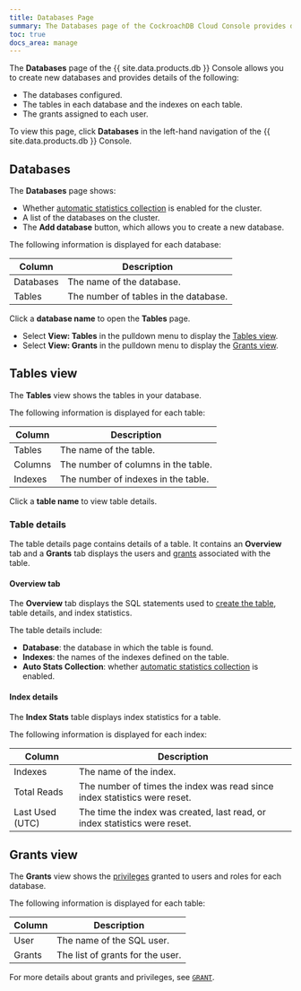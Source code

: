 ```yaml
---
title: Databases Page
summary: The Databases page of the CockroachDB Cloud Console provides details about databases configured, the tables in each database, and the grants assigned to each user.
toc: true
docs_area: manage
---
```


The **Databases** page of the {{ site.data.products.db }} Console allows you to create new databases and provides details of the following:

- The databases configured.
- The tables in each database and the indexes on each table.
- The grants assigned to each user.

To view this page, click **Databases** in the left-hand navigation of the {{ site.data.products.db }} Console.

## Databases

The **Databases** page shows:

- Whether [automatic statistics collection](../{{site.versions["stable"]}}/cost-based-optimizer.html#table-statistics) is enabled for the cluster.
- A list of the databases on the cluster.
- The **Add database** button, which allows you to create a new database.

The following information is displayed for each database:

| Column        | Description                           |
|---------------|---------------------------------------|
| Databases     | The name of the database.             |                           
| Tables        | The number of tables in the database. |

Click a **database name** to open the **Tables** page.

-  Select **View: Tables** in the pulldown menu to display the [Tables view](#tables-view).
-  Select **View: Grants** in the pulldown menu to display the [Grants view](#grants-view).

## Tables view

The **Tables** view shows the tables in your database.

The following information is displayed for each table:

| Column         | Description                          |
|----------------|--------------------------------------|
| Tables         | The name of the table.               |                                      
| Columns        | The number of columns in the table.  |
| Indexes        | The number of indexes in the table.  |

Click a **table name** to view table details.

### Table details

The table details page contains details of a table. It contains an **Overview** tab and a **Grants** tab displays the users and [grants](../{{site.versions["stable"]}}/grant.html) associated with the table.

#### Overview tab

The **Overview** tab displays the SQL statements used to [create the table](../{{site.versions["stable"]}}/create-table.html), table details, and index statistics.

The table details include:

- **Database**: the database in which the table is found.
- **Indexes**: the names of the indexes defined on the table.
- **Auto Stats Collection**: whether [automatic statistics collection](../{{site.versions["stable"]}}/cost-based-optimizer.html#table-statistics) is enabled.

#### Index details

The **Index Stats** table displays index statistics for a table.

The following information is displayed for each index:

| Column           | Description                                                                |
|------------------|----------------------------------------------------------------------------|
| Indexes          | The name of the index.                                                     |
| Total Reads      | The number of times the index was read since index statistics were reset.  |
| Last Used (UTC)  | The time the index was created, last read, or index statistics were reset. |

## Grants view

The **Grants** view shows the [privileges](../{{site.versions["stable"]}}/security-reference/authorization.html#managing-privileges) granted to users and roles for each database.

The following information is displayed for each table:

| Column     | Description                       |
|------------|-----------------------------------|
| User       | The name of the SQL user.         |
| Grants     | The list of grants for the user.  |

For more details about grants and privileges, see [`GRANT`](../{{site.versions["stable"]}}/grant.html).
